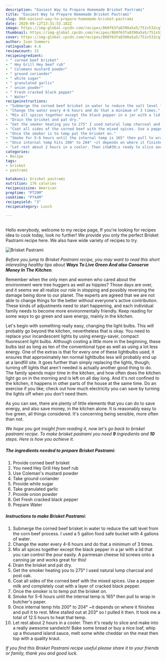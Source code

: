 ```yaml
---
description: "Easiest Way to Prepare Homemade Brisket Pastrami"
title: "Easiest Way to Prepare Homemade Brisket Pastrami"
slug: 968-easiest-way-to-prepare-homemade-brisket-pastrami
date: 2020-09-12T13:31:53.182Z
image: https://img-global.cpcdn.com/recipes/860f63fa8390a5a5/751x532cq70/brisket-pastrami-recipe-main-photo.jpg
thumbnail: https://img-global.cpcdn.com/recipes/860f63fa8390a5a5/751x532cq70/brisket-pastrami-recipe-main-photo.jpg
cover: https://img-global.cpcdn.com/recipes/860f63fa8390a5a5/751x532cq70/brisket-pastrami-recipe-main-photo.jpg
author: Ivan Summers
ratingvalue: 4.6
reviewcount: 15
recipeingredient:
- " corned beef brisket"
- " Hey Grill Hey beef rub"
- " Colemans mustard powder"
- " ground coriander"
- " white sugar"
- " granulated garlic"
- " onion powder"
- " Fresh cracked black pepper"
- " Water"
recipeinstructions:
- "Submerge the corned beef brisket in water to reduce the salt level from the corn beef process. I used a 5 gallon food safe bucket with 4 gallons of water."
- "Change the water every 4-6 hours and do that a minimum of 3 times."
- "Mix all spices together except the black pepper in a jar with a lid that you can control the pour easily. A parmesan cheese lid screws onto a canning jar and works great for this!"
- "Drain the brisket and pat dry."
- "Get the smoker heating you to 275° I used natural lump charcoal and post oak."
- "Coat all sides of the corned beef with the mixed spices. Use a pepper milk and completely coat with a layer of cracked black pepper."
- "Once the smoker is to temp put the brisket on."
- "Smoke for 5-6 hours until the internal temp is 165° then pull to wrap in butcher&#39;s paper."
- "Once internal temp hits 200° to 204° ~it depends on where it finishes and pull it to rest. Mine stalled out at 203° so I pulled it then. It took me a total of 12.5 hours to heat that temp."
- "Let rest about 2 hours in a cooler. Then it&#39;s ready to slice and make into a really awesome sandwich! Bake some bread or buy a nice loaf, whip up a thousand island sauce, melt some white cheddar on the meat then top with a quality kraut."
categories:
- Recipe
tags:
- brisket
- pastrami

katakunci: brisket pastrami 
nutrition: 176 calories
recipecuisine: American
preptime: "PT29M"
cooktime: "PT44M"
recipeyield: "3"
recipecategory: Lunch

---
```

<br>
Hello everybody, welcome to my recipe page, If you're looking for recipes idea to cook today, look no further! We provide you only the perfect Brisket Pastrami recipe here. We also have wide variety of recipes to try.
<br>


![Brisket Pastrami](https://img-global.cpcdn.com/recipes/860f63fa8390a5a5/751x532cq70/brisket-pastrami-recipe-main-photo.jpg)

<i>Before you jump to Brisket Pastrami recipe, you may want to read this short interesting healthy tips about 
<strong>Ways To Live Green And also Conserve Money In The Kitchen</strong>.</i>
</br>

Remember when the only men and women who cared about the environment were tree huggers as well as hippies? Those days are over, and it seems we all realize our role in stopping and possibly reversing the damage being done to our planet. The experts are agreed that we are not able to change things for the better without everyone's active contribution. These kinds of adjustments need to start happening, and each individual family needs to become more environmentally friendly. Keep reading for some ways to go green and save energy, mainly in the kitchen.

Let's begin with something really easy, changing the light bulbs. This will probably go beyond the kitchen, nevertheless that is okay. You need to replace your incandescent lights by using energy-saver, compact fluorescent light bulbs. Although costing a little more in the beginning, these bulbs last as long as ten of the conventional type as well as using a lot less energy. One of the extras is that for every one of these lightbulbs used, it ensures that approximately ten normal lightbulbs less will probably end up at a landfill site. It goes further than simply replacing the lights, though; turning off lights that aren't needed is actually another good thing to do. The family spends major time in the kitchen, and how often does the kitchen light go on in the morning and is left on all day long. And it's not confined to the kitchen, it happens in other parts of the house at the same time. Do an exercise if you like; check out how much electricity you can save by turning the lights off when you don't need them.

As you can see, there are plenty of little elements that you can do to save energy, and also save money, in the kitchen alone. It is reasonably easy to live green, all things considered. It's concerning being sensible, more often than not.


<i>We hope you got insight from reading it, now let's go back to brisket pastrami recipe. To make brisket pastrami you need <strong>9</strong> ingredients and <strong>10</strong> steps. Here is how you achieve it.
</i>

##### The ingredients needed to prepare Brisket Pastrami:

1. Provide  corned beef brisket
1. You need  Hey Grill Hey beef rub
1. Use  Coleman&#39;s mustard powder
1. Take  ground coriander
1. Provide  white sugar
1. Take  granulated garlic
1. Provide  onion powder
1. Get  Fresh cracked black pepper
1. Prepare  Water


##### Instructions to make Brisket Pastrami:

1. Submerge the corned beef brisket in water to reduce the salt level from the corn beef process. I used a 5 gallon food safe bucket with 4 gallons of water.
1. Change the water every 4-6 hours and do that a minimum of 3 times.
1. Mix all spices together except the black pepper in a jar with a lid that you can control the pour easily. A parmesan cheese lid screws onto a canning jar and works great for this!
1. Drain the brisket and pat dry.
1. Get the smoker heating you to 275° I used natural lump charcoal and post oak.
1. Coat all sides of the corned beef with the mixed spices. Use a pepper milk and completely coat with a layer of cracked black pepper.
1. Once the smoker is to temp put the brisket on.
1. Smoke for 5-6 hours until the internal temp is 165° then pull to wrap in butcher&#39;s paper.
1. Once internal temp hits 200° to 204° ~it depends on where it finishes and pull it to rest. Mine stalled out at 203° so I pulled it then. It took me a total of 12.5 hours to heat that temp.
1. Let rest about 2 hours in a cooler. Then it&#39;s ready to slice and make into a really awesome sandwich! Bake some bread or buy a nice loaf, whip up a thousand island sauce, melt some white cheddar on the meat then top with a quality kraut.


<i>If you find this Brisket Pastrami recipe useful please share it to your friends or family, thank you and good luck.</i>
